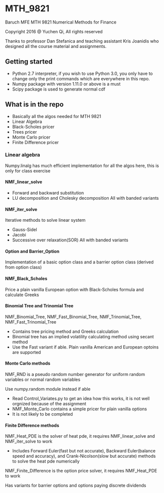 # MTH_9821
Baruch MFE MTH 9821 Numerical Methods for Finance

Copyright 2016 @ Yuchen Qi, All rights reserved

Thanks to professor Dan Stefanica and teaching assistant Kris Joanidis who designed all the course material and assignments.

## Getting started
- Python 2.7 interpreter, if you wish to use Python 3.0, you only have to change only the print commands which are everywhere in this repo.
- Numpy package with version 1.11.0 or above is a must
- Scipy package is used to generate normal cdf

## What is in the repo
- Basically all the algos needed for MTH 9821
- Linear Algebra
- Black-Scholes pricer
- Trees pricer
- Monte Carlo pricer
- Finite Difference pricer

### Linear algebra
Numpy.linalg has much efficient implementation for all the algos here, this is only for class exercise

#### NMF_linear_solve
- Forward and backward substitution
- LU decomposition and Cholesky decomposition
All with banded variants

#### NMF_iter_solve
Iterative methods to solve linear system
- Gauss-Sidel
- Jacobi
- Successive over relaxation(SOR)
All with banded variants

#### Option and Barrier_Option
Implementation of a basic option class and a barrier option class (derived from option class)

#### NMF_Black_Scholes
Price a plain vanilla European option with Black-Scholes formula and calculate Greeks

#### Binomial Tree and Trinomial Tree
NMF_Binomial_Tree, NMF_Fast_Binomial_Tree, NMF_Trinomial_Tree, NMF_Fast_Trinomial_Tree
- Contains tree pricing method and Greeks calculation
- Binomial tree has an implied volatility calculating method using secant method
- Use the Fast variant if able. Plain vanilla American and European optoins are supported

#### Monte Carlo methods
NMF_RND is a pseudo random number generator for uniform random variables or normal random variables

Use numpy.random module instead if able
- Read Control_Variates.py to get an idea how this works, it is not well orgnized because of the assignment
- NMF_Monte_Carlo contains a simple pricer for plain vanilla options
- It is not likely to be completed

#### Finite Difference methods
NMF_Heat_PDE is the solver of heat pde, it requires NMF_linear_solve and NMF_iter_solve to work
- Includes Forward Euler(fast but not accurate), Backward Euler(balance speed and accuracy), and Crank-Nicolson(slow but accurate) methods to solve the heat pde numerically

NMF_Finite_Difference is the option price solver, it requires NMF_Heat_PDE to work

Has variants for barrier options and options paying discrete dividends
